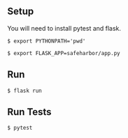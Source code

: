 ## Setup
You will need to install pytest and flask.

`$ export PYTHONPATH='pwd'`

`$ export FLASK_APP=safeharbor/app.py`

## Run
`$ flask run`

## Run Tests
`$ pytest`

